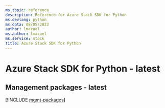 ```yaml
---
ms.topic: reference
description: Reference for Azure Stack SDK for Python
ms.devlang: python
ms.data: 08/05/2022
author: lmazuel
ms.author: lmazuel
ms.service: stack
title: Azure Stack SDK for Python
---
```

# Azure Stack SDK for Python - latest

## Management packages - latest
[!INCLUDE [mgmt-packages](stack-mgmt-index.md)]